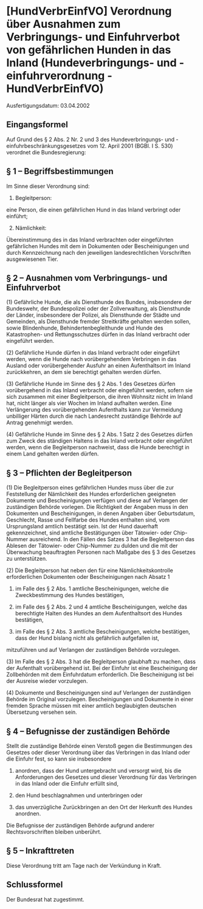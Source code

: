 # [HundVerbrEinfVO] Verordnung über Ausnahmen zum Verbringungs- und Einfuhrverbot von gefährlichen Hunden in das Inland  (Hundeverbringungs- und -einfuhrverordnung - HundVerbrEinfVO)

Ausfertigungsdatum: 03.04.2002

 

## Eingangsformel

Auf Grund des § 2 Abs. 2 Nr. 2 und 3 des Hundeverbringungs- und -einfuhrbeschränkungsgesetzes vom 12. April 2001 (BGBl. I S. 530) verordnet die Bundesregierung:


## § 1 – Begriffsbestimmungen

Im Sinne dieser Verordnung sind:

1. Begleitperson:

eine Person, die einen gefährlichen Hund in das Inland verbringt oder einführt;

2. Nämlichkeit:

Übereinstimmung des in das Inland verbrachten oder eingeführten gefährlichen Hundes mit dem in Dokumenten oder Bescheinigungen und durch Kennzeichnung nach den jeweiligen landesrechtlichen Vorschriften ausgewiesenen Tier.


## § 2 – Ausnahmen vom Verbringungs- und Einfuhrverbot

(1) Gefährliche Hunde, die als Diensthunde des Bundes, insbesondere der Bundeswehr, der Bundespolizei oder der Zollverwaltung, als Diensthunde der Länder, insbesondere der Polizei, als Diensthunde der Städte und Gemeinden, als Diensthunde fremder Streitkräfte gehalten werden sollen, sowie Blindenhunde, Behindertenbegleithunde und Hunde des Katastrophen- und Rettungsschutzes dürfen in das Inland verbracht oder eingeführt werden.

(2) Gefährliche Hunde dürfen in das Inland verbracht oder eingeführt werden, wenn die Hunde nach vorübergehendem Verbringen in das Ausland oder vorübergehender Ausfuhr an einen Aufenthaltsort im Inland zurückkehren, an dem sie berechtigt gehalten werden dürfen.

(3) Gefährliche Hunde im Sinne des § 2 Abs. 1 des Gesetzes dürfen vorübergehend in das Inland verbracht oder eingeführt werden, sofern sie sich zusammen mit einer Begleitperson, die ihren Wohnsitz nicht im Inland hat, nicht länger als vier Wochen im Inland aufhalten werden. Eine Verlängerung des vorübergehenden Aufenthalts kann zur Vermeidung unbilliger Härten durch die nach Landesrecht zuständige Behörde auf Antrag genehmigt werden.

(4) Gefährliche Hunde im Sinne des § 2 Abs. 1 Satz 2 des Gesetzes dürfen zum Zweck des ständigen Haltens in das Inland verbracht oder eingeführt werden, wenn die Begleitperson nachweist, dass die Hunde berechtigt in einem Land gehalten werden dürfen.


## § 3 – Pflichten der Begleitperson

(1) Die Begleitperson eines gefährlichen Hundes muss über die zur Feststellung der Nämlichkeit des Hundes erforderlichen geeigneten Dokumente und Bescheinigungen verfügen und diese auf Verlangen der zuständigen Behörde vorlegen. Die Richtigkeit der Angaben muss in den Dokumenten und Bescheinigungen, in denen Angaben über Geburtsdatum, Geschlecht, Rasse und Fellfarbe des Hundes enthalten sind, vom Ursprungsland amtlich bestätigt sein. Ist der Hund dauerhaft gekennzeichnet, sind amtliche Bestätigungen über Tätowier- oder Chip-Nummer ausreichend. In den Fällen des Satzes 3 hat die Begleitperson das Ablesen der Tätowier- oder Chip-Nummer zu dulden und die mit der Überwachung beauftragten Personen nach Maßgabe des § 3 des Gesetzes zu unterstützen.

(2) Die Begleitperson hat neben den für eine Nämlichkeitskontrolle erforderlichen Dokumenten oder Bescheinigungen nach Absatz 1

1. im Falle des § 2 Abs. 1 amtliche Bescheinigungen, welche die Zweckbestimmung des Hundes bestätigen,

2. im Falle des § 2 Abs. 2 und 4 amtliche Bescheinigungen, welche das berechtigte Halten des Hundes an dem Aufenthaltsort des Hundes bestätigen,

3. im Falle des § 2 Abs. 3 amtliche Bescheinigungen, welche bestätigen, dass der Hund bislang nicht als gefährlich aufgefallen ist,

mitzuführen und auf Verlangen der zuständigen Behörde vorzulegen.

(3) Im Falle des § 2 Abs. 3 hat die Begleitperson glaubhaft zu machen, dass der Aufenthalt vorübergehend ist. Bei der Einfuhr ist eine Bescheinigung der Zollbehörden mit dem Einfuhrdatum erforderlich. Die Bescheinigung ist bei der Ausreise wieder vorzulegen.

(4) Dokumente und Bescheinigungen sind auf Verlangen der zuständigen Behörde im Original vorzulegen. Bescheinigungen und Dokumente in einer fremden Sprache müssen mit einer amtlich beglaubigten deutschen Übersetzung versehen sein.


## § 4 – Befugnisse der zuständigen Behörde

Stellt die zuständige Behörde einen Verstoß gegen die Bestimmungen des Gesetzes oder dieser Verordnung über das Verbringen in das Inland oder die Einfuhr fest, so kann sie insbesondere

1. anordnen, dass der Hund untergebracht und versorgt wird, bis die Anforderungen des Gesetzes und dieser Verordnung für das Verbringen in das Inland oder die Einfuhr erfüllt sind,

2. den Hund beschlagnahmen und unterbringen oder

3. das unverzügliche Zurückbringen an den Ort der Herkunft des Hundes anordnen.

Die Befugnisse der zuständigen Behörde aufgrund anderer Rechtsvorschriften bleiben unberührt.


## § 5 – Inkrafttreten

Diese Verordnung tritt am Tage nach der Verkündung in Kraft.


## Schlussformel

Der Bundesrat hat zugestimmt.
